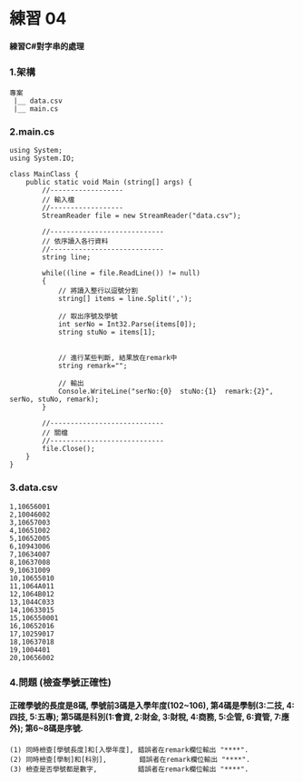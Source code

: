 # 練習 04

#### 練習C#對字串的處理

### 1.架構
```
專案
 |__ data.csv
 |__ main.cs 
```



### 2.main.cs

```
using System;
using System.IO;

class MainClass {
    public static void Main (string[] args) {
        //------------------
        // 輸入檔
        //------------------
        StreamReader file = new StreamReader("data.csv");         
        
        //----------------------------
        // 依序讀入各行資料
        //----------------------------
        string line;
        
        while((line = file.ReadLine()) != null)  
        {  
            // 將讀入整行以逗號分割  
            string[] items = line.Split(',');
            
            // 取出序號及學號
            int serNo = Int32.Parse(items[0]);
            string stuNo = items[1];


            // 進行某些判斷, 結果放在remark中
            string remark="";
            
            // 輸出
            Console.WriteLine("serNo:{0}  stuNo:{1}  remark:{2}", serNo, stuNo, remark);
        }  

        //----------------------------
        // 關檔
        //----------------------------       
        file.Close();  
    }
}
```


### 3.data.csv

```
1,10656001
2,10046002
3,10657003
4,10651002
5,10652005
6,10943006
7,10634007
8,10637008
9,10631009
10,10655010
11,1064A011
12,1064B012
13,1044C033
14,10633015
15,106550001
16,10652016
17,10259017
18,10637018
19,1004401
20,10656002
```


### 4.問題 (檢查學號正確性)

#### 正確學號的長度是8碼, 學號前3碼是入學年度(102~106), 第4碼是學制(3:二技, 4:四技, 5:五專); 第5碼是科別(1:會資, 2:財金, 3:財稅, 4:商務, 5:企管, 6:資管, 7:應外); 第6~8碼是序號.

```
(1) 同時檢查[學號長度]和[入學年度], 錯誤者在remark欄位輸出 "****".
(2) 同時檢查[學制]和[科別],        錯誤者在remark欄位輸出 "****".
(3) 檢查是否學號都是數字,          錯誤者在remark欄位輸出 "****".
```
